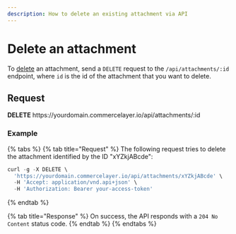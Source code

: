 ```yaml
---
description: How to delete an existing attachment via API
---
```


# Delete an attachment

To <a href="https://docs.commercelayer.io/developers/deleting-resources" target="_blank">delete</a> an attachment, send a `DELETE` request to the `/api/attachments/:id` endpoint, where `id` is the id of the attachment that you want to delete.

## Request

**DELETE** https://<i></i>yourdomain.commercelayer.io/api/attachments/:id

### Example

{% tabs %}
{% tab title="Request" %}
The following request tries to delete the attachment identified by the ID "xYZkjABcde":

```javascript
curl -g -X DELETE \
  'https://yourdomain.commercelayer.io/api/attachments/xYZkjABcde' \
  -H 'Accept: application/vnd.api+json' \
  -H 'Authorization: Bearer your-access-token'
```
{% endtab %}

{% tab title="Response" %}
On success, the API responds with a `204 No Content` status code.
{% endtab %}
{% endtabs %}

